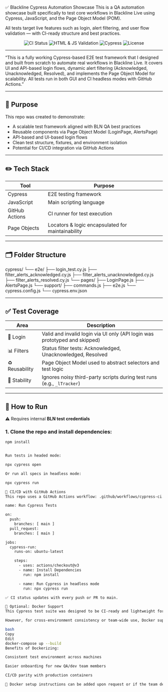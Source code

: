 ✅ Blackline Cypress Automation Showcase
This is a QA automation showcase built specifically to test core workflows in Blackline Live using Cypress, JavaScript, and the Page Object Model (POM).

All tests target live features such as login, alert filtering, and user flow validation — with CI-ready structure and best practices.

<p align="center">
  <img src="https://img.shields.io/github/actions/workflow/status/ivanhoe1970/BLN_Cypress_Showcase/cypress-ci.yaml?label=CI&style=for-the-badge" alt="CI Status"/>
  <img src="https://img.shields.io/github/actions/workflow/status/ivanhoe1970/BLN_Cypress_Showcase/html-js-validate.yml?label=HTML%20%26%20JS%20Checks&style=for-the-badge" alt="HTML & JS Validation"/>
  <img src="https://img.shields.io/badge/Tested%20With-Cypress-04C38E?style=for-the-badge" alt="Cypress"/>
  <img src="https://img.shields.io/github/license/ivanhoe1970/BLN_Cypress_Showcase?style=for-the-badge" alt="License"/>
</p>


---
“This is a fully working Cypress-based E2E test framework that I designed and built from scratch to automate real workflows in Blackline Live. It covers UI and API-based login flows, dynamic alert filtering (Acknowledged, Unacknowledged, Resolved), and implements the Page Object Model for scalability. All tests run in both GUI and CI headless modes with GitHub Actions.”

---

## 🧠 Purpose

This repo was created to demonstrate:

- A scalable test framework aligned with BLN QA best practices  
- Reusable components via Page Object Model (LoginPage, AlertsPage)  
- API-based and UI-based login flows  
- Clean test structure, fixtures, and environment isolation  
- Potential for CI/CD integration via GitHub Actions  

---

## ✏️ Tech Stack

| Tool            | Purpose                                               |
|-----------------|-------------------------------------------------------|
| Cypress         | E2E testing framework                                 |
| JavaScript      | Main scripting language                               |
| GitHub Actions  | CI runner for test execution                          |
| Page Objects    | Locators & logic encapsulated for maintainability     |

---

## 🗂 Folder Structure

cypress/
└── e2e/
├── login_test.cy.js
├── filter_alerts_acknowledged.cy.js
├── filter_alerts_unacknowledged.cy.js
├── filter_alerts_resolved.cy.js
└── pages/
├── LoginPage.js
├── AlertsPage.js
└── support/
├── commands.js
├── e2e.js
└── cypress.config.js
└── cypress.env.json


---

## ✅ Test Coverage

| Area         | Description                                                                 |
|--------------|-----------------------------------------------------------------------------|
| 🔐 Login      | Valid and invalid login via UI only (API login was prototyped and skipped) |
| 📊 Filters    | Status filter tests: Acknowledged, Unacknowledged, Resolved                |
| ♻️ Reusability | Page Object Model used to abstract selectors and test logic                |
| 🧘 Stability   | Ignores noisy third-party scripts during test runs (e.g., `_lTracker`)     |

---

## 🚀 How to Run

⚠️ Requires internal **BLN test credentials**

### 1. Clone the repo and install dependencies:

```bash
npm install


Run tests in headed mode:

npx cypress open

Or run all specs in headless mode:

npx cypress run

🔄 CI/CD with GitHub Actions
This repo uses a GitHub Actions workflow: .github/workflows/cypress-ci.yaml

name: Run Cypress Tests

on:
  push:
    branches: [ main ]
  pull_request:
    branches: [ main ]

jobs:
  cypress-run:
    runs-on: ubuntu-latest

    steps:
      - uses: actions/checkout@v3
      - name: Install Dependencies
        run: npm install

      - name: Run Cypress in headless mode
        run: npx cypress run

✅ CI status updates with every push or PR to main.

🐳 Optional: Docker Support
This Cypress test suite was designed to be CI-ready and lightweight for review. All tests run locally and in GitHub Actions without any special dependencies.

However, for cross-environment consistency or team-wide use, Docker support can easily be added. This would allow anyone to run the full test suite using:

bash
Copy
Edit
docker-compose up --build
Benefits of Dockerizing:

Consistent test environment across machines

Easier onboarding for new QA/dev team members

CI/CD parity with production containers

🔧 Docker setup instructions can be added upon request or if the team decides to standardize automation containers.